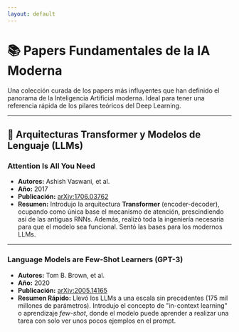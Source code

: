```yaml
---
layout: default
---
```

# 📚 Papers Fundamentales de la IA Moderna

Una colección curada de los papers más influyentes que han definido el panorama de la Inteligencia Artificial moderna. Ideal para tener una referencia rápida de los pilares teóricos del Deep Learning.

---

## 🤖 Arquitecturas Transformer y Modelos de Lenguaje (LLMs)

### Attention Is All You Need
- **Autores:** Ashish Vaswani, et al.
- **Año:** 2017
- **Publicación:** [arXiv:1706.03762](https://arxiv.org/pdf/1706.03762)
- **Resumen:** Introdujo la arquitectura **Transformer** (encoder-decoder), ocupando como única base el mecanismo de atención, prescindiendo así de las antiguas RNNs. Además, realizó toda la ingeniería necesaria para que el modelo sea funcional. Sentó las bases para los modernos LLMs.

---

### Language Models are Few-Shot Learners (GPT-3)
- **Autores:** Tom B. Brown, et al.
- **Año:** 2020
- **Publicación:** [arXiv:2005.14165](https://arxiv.org/pdf/2005.14165)
- **Resumen Rápido:** Llevó los LLMs a una escala sin precedentes (175 mil millones de parámetros). Introdujo el concepto de "in-context learning" o aprendizaje *few-shot*, donde el modelo puede aprender a realizar una tarea con solo ver unos pocos ejemplos en el prompt.

